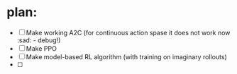 # plan:
- [ ] Make working A2C (for continuous action spase it does not work now :sad: - debug!)
- [ ] Make PPO
- [ ] Make model-based RL algorithm (with training on imaginary rollouts)
- [ ]